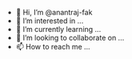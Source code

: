 - 👋 Hi, I’m @anantraj-fak
- 👀 I’m interested in ...
- 🌱 I’m currently learning ...
- 💞️ I’m looking to collaborate on ...
- 📫 How to reach me ...

<!---
anantraj-fak/anantraj-fak is a ✨ special ✨ repository because its `README.md` (this file) appears on your GitHub profile.
You can click the Preview link to take a look at your changes.
--->
